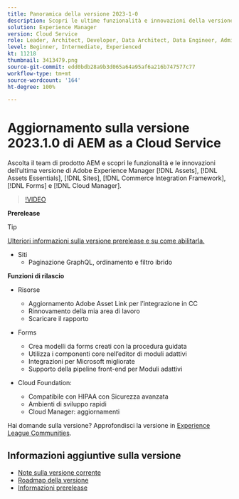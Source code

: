 ```yaml
---
title: Panoramica della versione 2023-1-0
description: Scopri le ultime funzionalità e innovazioni della versione 2023-1-0 di Adobe Experience Manager [!DNL Assets Essentials], [!DNL Sites], [!DNL Screens], [!DNL Forms] e [!DNL Cloud Foundation]
solution: Experience Manager
version: Cloud Service
role: Leader, Architect, Developer, Data Architect, Data Engineer, Admin, User
level: Beginner, Intermediate, Experienced
kt: 11218
thumbnail: 3413479.png
source-git-commit: edd0bdb28a9b3d065a64a95af6a216b747577c77
workflow-type: tm+mt
source-wordcount: '164'
ht-degree: 100%

---
```


# Aggiornamento sulla versione 2023.1.0 di AEM as a Cloud Service

Ascolta il team di prodotto AEM e scopri le funzionalità e le innovazioni dell’ultima versione di Adobe Experience Manager [!DNL Assets], [!DNL Assets Essentials], [!DNL Sites], [!DNL Commerce Integration Framework], [!DNL Forms] e [!DNL Cloud Manager].

>[!VIDEO](https://video.tv.adobe.com/v/3413479/?quality=12&learn=on)

**Prerelease**

>[!TIP]
>
>[Ulteriori informazioni sulla versione prerelease e su come abilitarla.](https://experienceleague.adobe.com/docs/experience-manager-cloud-service/content/release-notes/prerelease.html?lang=it)

* Siti
   * Paginazione GraphQL, ordinamento e filtro ibrido

**Funzioni di rilascio**

* Risorse
   * Aggiornamento Adobe Asset Link per l’integrazione in CC
   * Rinnovamento della mia area di lavoro
   * Scaricare il rapporto

* Forms
   * Crea modelli da forms creati con la procedura guidata
   * Utilizza i componenti core nell’editor di moduli adattivi
   * Integrazioni per Microsoft migliorate
   * Supporto della pipeline front-end per Moduli adattivi

* Cloud Foundation:
   * Compatibile con HIPAA con Sicurezza avanzata
   * Ambienti di sviluppo rapidi
   * Cloud Manager: aggiornamenti

Hai domande sulla versione?  Approfondisci la versione in [Experience League Communities](https://adobe.ly/3RPNYZF).

## Informazioni aggiuntive sulla versione

* [Note sulla versione corrente](https://experienceleague.adobe.com/docs/experience-manager-cloud-service/content/release-notes/home.html?lang=it)
* [Roadmap della versione](https://experienceleague.adobe.com/docs/experience-manager-release-information/aem-release-updates/update-releases-roadmap.html?lang=it)
* [Informazioni prerelease](https://experienceleague.adobe.com/docs/experience-manager-cloud-service/content/release-notes/prerelease.html?lang=it)